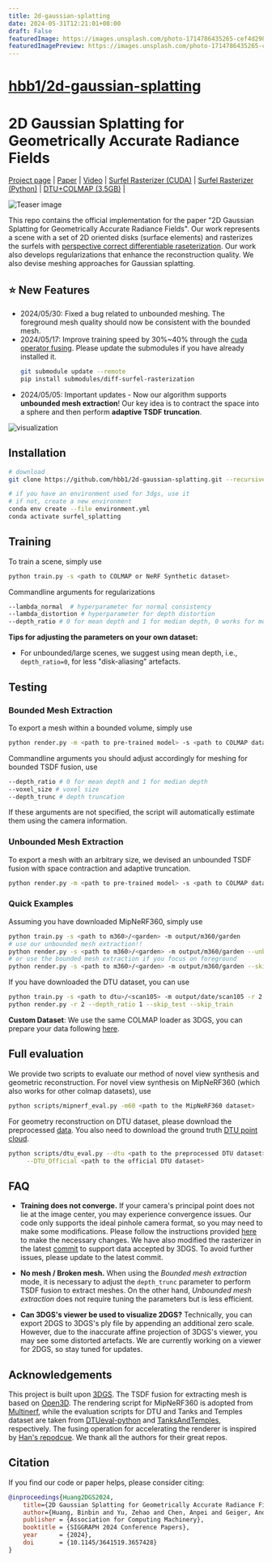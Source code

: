```yaml
---
title: 2d-gaussian-splatting
date: 2024-05-31T12:21:01+08:00
draft: False
featuredImage: https://images.unsplash.com/photo-1714786435265-cef4d29884ec?ixid=M3w0NjAwMjJ8MHwxfHJhbmRvbXx8fHx8fHx8fDE3MTcxMjkwODl8&ixlib=rb-4.0.3
featuredImagePreview: https://images.unsplash.com/photo-1714786435265-cef4d29884ec?ixid=M3w0NjAwMjJ8MHwxfHJhbmRvbXx8fHx8fHx8fDE3MTcxMjkwODl8&ixlib=rb-4.0.3
---
```


# [hbb1/2d-gaussian-splatting](https://github.com/hbb1/2d-gaussian-splatting)

# 2D Gaussian Splatting for Geometrically Accurate Radiance Fields

[Project page](https://surfsplatting.github.io/) | [Paper](https://arxiv.org/pdf/2403.17888) | [Video](https://www.youtube.com/watch?v=oaHCtB6yiKU) | [Surfel Rasterizer (CUDA)](https://github.com/hbb1/diff-surfel-rasterization) | [Surfel Rasterizer (Python)](https://colab.research.google.com/drive/1qoclD7HJ3-o0O1R8cvV3PxLhoDCMsH8W?usp=sharing) | [DTU+COLMAP (3.5GB)](https://drive.google.com/drive/folders/1SJFgt8qhQomHX55Q4xSvYE2C6-8tFll9) |<br>

![Teaser image](assets/teaser.jpg)

This repo contains the official implementation for the paper "2D Gaussian Splatting for Geometrically Accurate Radiance Fields". Our work represents a scene with a set of 2D oriented disks (surface elements) and rasterizes the surfels with [perspective correct differentiable raseterization](https://colab.research.google.com/drive/1qoclD7HJ3-o0O1R8cvV3PxLhoDCMsH8W?usp=sharing). Our work also develops regularizations that enhance the reconstruction quality. We also devise meshing approaches for Gaussian splatting.


## ⭐ New Features 
- 2024/05/30:  Fixed a bug related to unbounded meshing. The foreground mesh quality should now be consistent with the bounded mesh.
- 2024/05/17: Improve training speed by 30%~40% through the [cuda operator fusing](https://github.com/hbb1/diff-surfel-rasterization/pull/7). Please update the submodules if you have already installed it. 
    ```bash
    git submodule update --remote  
    pip install submodules/diff-surfel-rasterization
    ```
- 2024/05/05: Important updates - Now our algorithm supports **unbounded mesh extraction**!
Our key idea is to contract the space into a sphere and then perform **adaptive TSDF truncation**. 

![visualization](assets/unbounded.gif)

## Installation

```bash
# download
git clone https://github.com/hbb1/2d-gaussian-splatting.git --recursive

# if you have an environment used for 3dgs, use it
# if not, create a new environment
conda env create --file environment.yml
conda activate surfel_splatting
```
## Training
To train a scene, simply use
```bash
python train.py -s <path to COLMAP or NeRF Synthetic dataset>
```
Commandline arguments for regularizations
```bash
--lambda_normal  # hyperparameter for normal consistency
--lambda_distortion # hyperparameter for depth distortion
--depth_ratio # 0 for mean depth and 1 for median depth, 0 works for most cases
```
**Tips for adjusting the parameters on your own dataset:**
- For unbounded/large scenes, we suggest using mean depth, i.e., ``depth_ratio=0``,  for less "disk-aliasing" artefacts.

## Testing
### Bounded Mesh Extraction
To export a mesh within a bounded volume, simply use
```bash
python render.py -m <path to pre-trained model> -s <path to COLMAP dataset> 
```
Commandline arguments you should adjust accordingly for meshing for bounded TSDF fusion, use
```bash
--depth_ratio # 0 for mean depth and 1 for median depth
--voxel_size # voxel size
--depth_trunc # depth truncation
```
If these arguments are not specified, the script will automatically estimate them using the camera information.
### Unbounded Mesh Extraction
To export a mesh with an arbitrary size, we devised an unbounded TSDF fusion with space contraction and adaptive truncation.
```bash
python render.py -m <path to pre-trained model> -s <path to COLMAP dataset> --mesh_res 1024
```

### Quick Examples
Assuming you have downloaded MipNeRF360, simply use
```bash
python train.py -s <path to m360>/<garden> -m output/m360/garden
# use our unbounded mesh extraction!!
python render.py -s <path to m360>/<garden> -m output/m360/garden --unbounded --skip_test --skip_train --mesh_res 1024
# or use the bounded mesh extraction if you focus on foreground
python render.py -s <path to m360>/<garden> -m output/m360/garden --skip_test --skip_train --mesh_res 1024
```
If you have downloaded the DTU dataset, you can use
```bash
python train.py -s <path to dtu>/<scan105> -m output/date/scan105 -r 2 --depth_ratio 1
python render.py -r 2 --depth_ratio 1 --skip_test --skip_train
```
**Custom Dataset**: We use the same COLMAP loader as 3DGS, you can prepare your data following [here](https://github.com/graphdeco-inria/gaussian-splatting?tab=readme-ov-file#processing-your-own-scenes). 

## Full evaluation
We provide two scripts to evaluate our method of novel view synthesis and geometric reconstruction.
For novel view synthesis on MipNeRF360 (which also works for other colmap datasets), use
```bash
python scripts/mipnerf_eval.py -m60 <path to the MipNeRF360 dataset>
```
For geometry reconstruction on DTU dataset, please download the preprocessed [data](). You also need to download the ground truth [DTU point cloud](https://roboimagedata.compute.dtu.dk/?page_id=36). 
```bash
python scripts/dtu_eval.py --dtu <path to the preprocessed DTU dataset>   \
     --DTU_Official <path to the official DTU dataset>
```

## FAQ
- **Training does not converge.**  If your camera's principal point does not lie at the image center, you may experience convergence issues. Our code only supports the ideal pinhole camera format, so you may need to make some modifications. Please follow the instructions provided [here](https://github.com/graphdeco-inria/gaussian-splatting/issues/144#issuecomment-1938504456) to make the necessary changes. We have also modified the rasterizer in the latest [commit](https://github.com/hbb1/diff-surfel-rasterization/pull/6) to support data accepted by 3DGS. To avoid further issues, please update to the latest commit.

- **No mesh / Broken mesh.** When using the *Bounded mesh extraction* mode, it is necessary to adjust the `depth_trunc` parameter to perform TSDF fusion to extract meshes. On the other hand, *Unbounded mesh extraction* does not require tuning the parameters but is less efficient.  

- **Can 3DGS's viewer be used to visualize 2DGS?** Technically, you can export 2DGS to 3DGS's ply file by appending an additional zero scale. However, due to the inaccurate affine projection of 3DGS's viewer, you may see some distorted artefacts. We are currently working on a viewer for 2DGS, so stay tuned for updates.

## Acknowledgements
This project is built upon [3DGS](https://github.com/graphdeco-inria/gaussian-splatting). The TSDF fusion for extracting mesh is based on [Open3D](https://github.com/isl-org/Open3D). The rendering script for MipNeRF360 is adopted from [Multinerf](https://github.com/google-research/multinerf/), while the evaluation scripts for DTU and Tanks and Temples dataset are taken from [DTUeval-python](https://github.com/jzhangbs/DTUeval-python) and [TanksAndTemples](https://github.com/isl-org/TanksAndTemples/tree/master/python_toolbox/evaluation), respectively. The fusing operation for accelerating the renderer is inspired by [Han's repodcue](https://github.com/Han230104/2D-Gaussian-Splatting-Reproduce). We thank all the authors for their great repos. 


## Citation
If you find our code or paper helps, please consider citing:
```bibtex
@inproceedings{Huang2DGS2024,
    title={2D Gaussian Splatting for Geometrically Accurate Radiance Fields},
    author={Huang, Binbin and Yu, Zehao and Chen, Anpei and Geiger, Andreas and Gao, Shenghua},
    publisher = {Association for Computing Machinery},
    booktitle = {SIGGRAPH 2024 Conference Papers},
    year      = {2024},
    doi       = {10.1145/3641519.3657428}
}
```